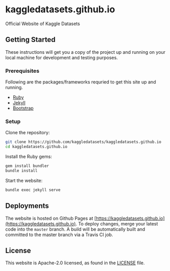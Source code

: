 # kaggledatasets.github.io

Official Website of Kaggle Datasets

## Getting Started

These instructions will get you a copy of the project up and running on your local machine for development and testing purposes.

### Prerequisites

Following are the packages/frameworks requried to get this site up and running.  

- [Ruby](https://www.ruby-lang.org/en/)
- [Jekyll](https://jekyllrb.com/)
- [Bootstrap](https://getbootstrap.com/)

### Setup

Clone the repository:  

```bash
git clone https://github.com/kaggledatasets/kaggledatasets.github.io
cd kaggledatasets.github.io
```

Install the Ruby gems:

```bash
gem install bundler
bundle install
```

Start the website:

```bash
bundle exec jekyll serve
```

## Deployments

The website is hosted on Github Pages at [https://kaggledatasets.github.io](https://kaggledatasets.github.io).
To deploy changes, merge your latest code into the `master` branch. A build will be automatically built and committed to the master branch via a Travis CI job.

## License

This website is Apache-2.0 licensed, as found in the [LICENSE](LICENSE) file.
